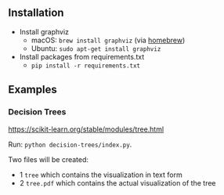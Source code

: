 ## Installation

* Install graphviz
	* macOS: `brew install graphviz` (via [homebrew](https://brew.sh/))
	* Ubuntu: `sudo apt-get install graphviz`
* Install packages from requirements.txt
    * `pip install -r requirements.txt` 

## Examples

### Decision Trees

https://scikit-learn.org/stable/modules/tree.html

Run: `python decision-trees/index.py`.

Two files will be created:
* 1 `tree` which contains the visualization in text form
* 2 `tree.pdf` which contains the actual visualization of the tree